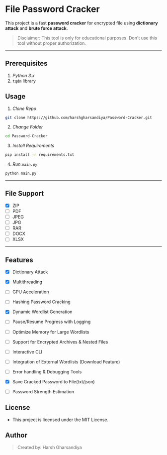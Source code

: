 # File Password Cracker

This project is a fast **password cracker** for encrypted file using **dictionary attack** and **brute force attack**.

> Disclaimer: This tool is only for educational purposes. Don't use this tool without proper authorization.

---

## Prerequisites
1. *Python 3.x*
2. `tqdm` library 

## Usage
1. *Clone Repo*
```bash
git clone https://github.com/harshgharsandiya/Password-Cracker.git
```
2. *Change Folder*
```bash
cd Password-Cracker
```

3. *Install Requirements*
```bash
pip install -r requirements.txt
```

4. *Run `main.py`*
```bash
python main.py
```

---

## File Support
- [x] ZIP
- [ ] PDF
- [ ] JPEG
- [ ] JPG
- [ ] RAR
- [ ] DOCX
- [ ] XLSX

---

## Features
- [x] Dictionary Attack
- [x] Multithreading
- [ ] GPU Acceleration
- [ ] Hashing Password Cracking
- [x] Dynamic Wordlist Generation 
- [ ] Pause/Resume Progress with Logging
- [ ] Optimize Memory for Large Wordlists
- [ ] Support for Encrypted Archives & Nested Files
- [ ] Interactive CLI
- [ ] Integration of External Wordlists (Download Feature)
- [ ] Error handling & Debugging Tools
- [x] Save Cracked Password to File(txt/json)
- [ ] Password Strength Estimation


## License
- This project is licensed under the MIT License.

## Author
> Created by: Harsh Gharsandiya

